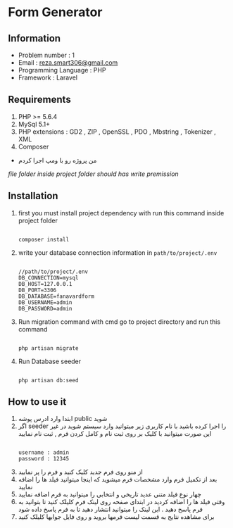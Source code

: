Form Generator
===
Information
---
* Problem number : 1
* Email : reza.smart306@gmail.com
* Programming Language : PHP
* Framework : Laravel

Requirements
---
1. PHP >= 5.6.4
2. MySql 5.1+
3. PHP extensions : GD2 , ZIP , OpenSSL , PDO , Mbstring , Tokenizer , XML
4. Composer

* من پروژه رو با ومپ اجرا کردم

_file folder inside project folder should has write premission_

Installation
---
1. first you must install project dependency with run this command inside project folder
	```

	composer install

	```
2. write your database connection information in `path/to/project/.env`
	```

	//path/to/project/.env
	DB_CONNECTION=mysql
	DB_HOST=127.0.0.1
	DB_PORT=3306
	DB_DATABASE=fanavardform
	DB_USERNAME=admin
	DB_PASSWORD=admin

	```
3. Run migration command with cmd go to project directory and run this command 
	```

	php artisan migrate

	```
4. Run Database seeder
	```

	php artisan db:seed

	```

How to use it
---
1. ابتدا وارد ادرس پوشه public شوید
2. اگر seeder را اجرا کرده باشید با نام کاربری زیر میتوانید وارد سیستم شوید در غیر این صورت میتوانید با کلیک بر روی ثبت نام و کامل کردن فرم , ثبت نام نمایید
	```

	username : admin
	password : 12345

	```
3. از منو روی فرم جدید کلیک کنید و فرم را پر نمایید
4. بعد از تکمیل فرم وارد مشخصات فرم میشوید که اینجا میتوانید فیلد ها را اضافه نمایید
5. چهار نوع فیلد متنی عدید تاریخی و انتخابی را میتوانید به فرم اضافه نمایید
6. وقتی فیلد ها را اضافه کردید در ابتدای صفحه روی لینک فرم کلیلک کنید تا بتوانید به فرم پاسخ دهید . این لینک را میتوانید انتشار دهید تا به فرم پاسخ داده شود
7. برای مشاهده نتایج به قسمت لیست فرمها بروید و روی فایل جوابها کلیلک کنید







